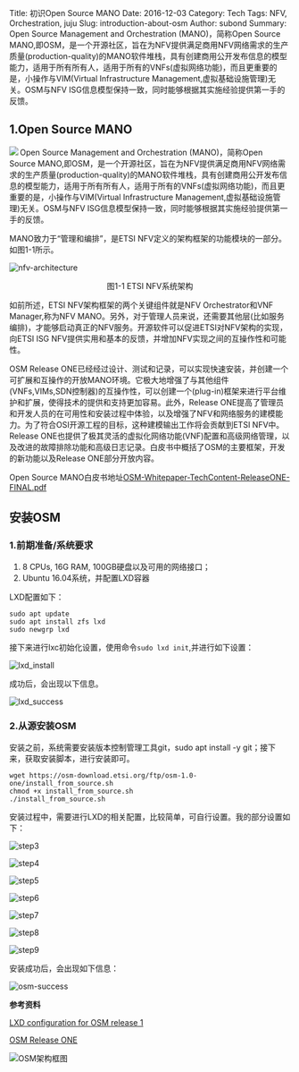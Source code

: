 Title: 初识Open Source MANO
Date: 2016-12-03
Category: Tech
Tags: NFV, Orchestration, juju
Slug: introduction-about-osm
Author: subond
Summary: Open Source Management and Orchestration (MANO)，简称Open Source MANO,即OSM，是一个开源社区，旨在为NFV提供满足商用NFV网络需求的生产质量(production-quality)的MANO软件堆栈，具有创建商用公开发布信息的模型能力，适用于所有所有人，适用于所有的VNFs(虚拟网络功能)，而且更重要的是，小操作与VIM(Virtual Infrastructure Management,虚拟基础设施管理)无关。OSM与NFV ISG信息模型保持一致，同时能够根据其实施经验提供第一手的反馈。

## 1.Open Source MANO

<img src="http://on64c9tla.bkt.clouddn.com/2016D/OSM-logo.png" align="left">Open Source Management and Orchestration (MANO)，简称Open Source MANO,即OSM，是一个开源社区，旨在为NFV提供满足商用NFV网络需求的生产质量(production-quality)的MANO软件堆栈，具有创建商用公开发布信息的模型能力，适用于所有所有人，适用于所有的VNFs(虚拟网络功能)，而且更重要的是，小操作与VIM(Virtual Infrastructure Management,虚拟基础设施管理)无关。OSM与NFV ISG信息模型保持一致，同时能够根据其实施经验提供第一手的反馈。

MANO致力于“管理和编排”，是ETSI NFV定义的架构框架的功能模块的一部分。如图1-1所示。

![nfv-architecture](http://on64c9tla.bkt.clouddn.com/2016D/etsi_nfv_architecture.png)

<p><center>图1-1 ETSI NFV系统架构</center></p>

如前所述，ETSI NFV架构框架的两个关键组件就是NFV Orchestrator和VNF Manager,称为NFV MANO。另外，对于管理人员来说，还需要其他层(比如服务编排)，才能够启动真正的NFV服务。开源软件可以促进ETSI对NFV架构的实现，向ETSI ISG NFV提供实用和基本的反馈，并增加NFV实现之间的互操作性和可能性。

OSM Release ONE已经经过设计、测试和记录，可以实现快速安装，并创建一个可扩展和互操作的开放MANO环境。它极大地增强了与其他组件(VNFs,VIMs,SDN控制器)的互操作性，可以创建一个(plug-in)框架来进行平台维护和扩展，使得技术的提供和支持更加容易。此外，Release ONE提高了管理员和开发人员的在可用性和安装过程中体验，以及增强了NFV和网络服务的建模能力。为了符合OSI开源工程的目标，这种建模输出工作将会贡献到ETSI NFV中。Release ONE也提供了极其灵活的虚拟化网络功能(VNF)配置和高级网络管理，以及改进的故障排除功能和高级日志记录。白皮书中概括了OSM的主要框架，开发的新功能以及Release ONE部分开放内容。

Open Source MANO白皮书地址[OSM-Whitepaper-TechContent-ReleaseONE-FINAL.pdf](https://osm.etsi.org/images/OSM-Whitepaper-TechContent-ReleaseONE-FINAL.pdf)

## 安装OSM

### 1.前期准备/系统要求

1) 8 CPUs, 16G RAM, 100GB硬盘以及可用的网络接口；  
2) Ubuntu 16.04系统，并配置LXD容器  

LXD配置如下：

```shell
sudo apt update
sudo apt install zfs lxd
sudo newgrp lxd
```

接下来进行lxc初始化设置，使用命令`sudo lxd init`,并进行如下设置：

![lxd_install](http://on64c9tla.bkt.clouddn.com/2016D/lxd_install.png)

成功后，会出现以下信息。

![lxd_success](http://on64c9tla.bkt.clouddn.com/2016D/lxd_successfully.png)

### 2.从源安装OSM

安装之前，系统需要安装版本控制管理工具git，sudo apt install -y git；接下来，获取安装脚本，进行安装即可。

```shell
wget https://osm-download.etsi.org/ftp/osm-1.0-one/install_from_source.sh
chmod +x install_from_source.sh
./install_from_source.sh
```

安装过程中，需要进行LXD的相关配置，比较简单，可自行设置。我的部分设置如下：

![step3](http://on64c9tla.bkt.clouddn.com/2016D/step3.png)

![step4](http://on64c9tla.bkt.clouddn.com/2016D/step4.png)

![step5](http://on64c9tla.bkt.clouddn.com/2016D/step5.png)

![step6](http://on64c9tla.bkt.clouddn.com/2016D/step6.png)

![step7](http://on64c9tla.bkt.clouddn.com/2016D/step7.png)

![step8](http://on64c9tla.bkt.clouddn.com/2016D/step8.png)

![step9](http://on64c9tla.bkt.clouddn.com/2016D/step9.png)

安装成功后，会出现如下信息：

![osm-success](http://on64c9tla.bkt.clouddn.com/2016D/lxd_successfully.png)

**参考资料**

[LXD configuration for OSM release 1](https://osm.etsi.org/wikipub/index.php/LXD_configuration_for_OSM_release_1)

[OSM Release ONE](https://osm.etsi.org/wikipub/index.php/OSM_Release_ONE)

![OSM架构框图](http://on64c9tla.bkt.clouddn.com/2016D/OSMconnectivity1.png)
